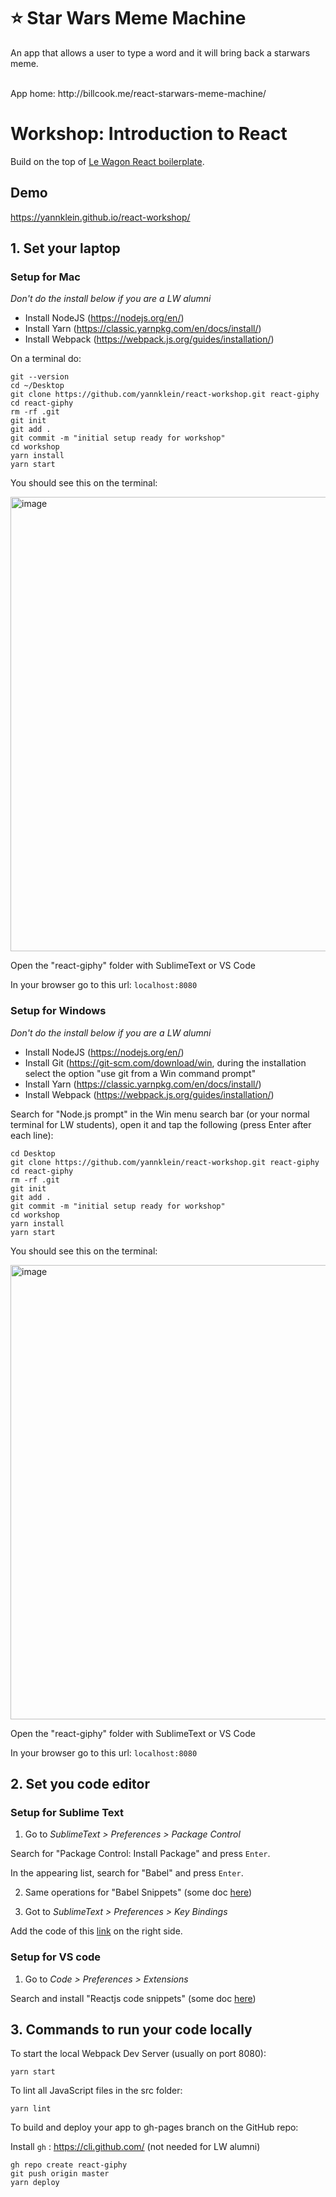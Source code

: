 # ⭐️ Star Wars Meme Machine

An app that allows a user to type a word and it will bring back a starwars meme.

<br>
App home: http://billcook.me/react-starwars-meme-machine/

# Workshop: Introduction to React 
Build on the top of [Le Wagon React boilerplate](https://github.com/lewagon/react-boilerplate).

## Demo

https://yannklein.github.io/react-workshop/

## 1. Set your laptop
### Setup for Mac

_Don't do the install below if you are a LW alumni_
- Install NodeJS (https://nodejs.org/en/)
- Install Yarn (https://classic.yarnpkg.com/en/docs/install/)
- Install Webpack (https://webpack.js.org/guides/installation/)

On a terminal do:
```
git --version
cd ~/Desktop
git clone https://github.com/yannklein/react-workshop.git react-giphy 
cd react-giphy
rm -rf .git
git init
git add .
git commit -m "initial setup ready for workshop" 
cd workshop
yarn install
yarn start
```

You should see this on the terminal:

<img width="727" alt="image" src="https://user-images.githubusercontent.com/26819547/188800617-8f08f06c-e8d9-4bfd-aaf5-62a45bd06661.png">

Open the "react-giphy" folder with SublimeText or VS Code

In your browser go to this url: `localhost:8080`

### Setup for Windows

_Don't do the install below if you are a LW alumni_
- Install NodeJS (https://nodejs.org/en/)
- Install Git (https://git-scm.com/download/win, during the installation select the option "use git from a Win command prompt"
- Install Yarn (https://classic.yarnpkg.com/en/docs/install/)
- Install Webpack (https://webpack.js.org/guides/installation/)

Search for "Node.js prompt" in the Win menu search bar (or your normal terminal for LW students), open it and tap the following (press Enter after each line):
```
cd Desktop
git clone https://github.com/yannklein/react-workshop.git react-giphy 
cd react-giphy
rm -rf .git
git init
git add .
git commit -m "initial setup ready for workshop" 
cd workshop
yarn install
yarn start
```

You should see this on the terminal:

<img width="727" alt="image" src="https://user-images.githubusercontent.com/26819547/188800617-8f08f06c-e8d9-4bfd-aaf5-62a45bd06661.png">


Open the "react-giphy" folder with SublimeText or VS Code

In your browser go to this url: `localhost:8080`


## 2. Set you code editor
### Setup for Sublime Text
1. Go to _SublimeText > Preferences > Package Control_

Search for "Package Control: Install Package" and press `Enter`.

In the appearing list, search for "Babel" and press `Enter`.

2. Same operations for "Babel Snippets" (some doc [here](https://github.com/babel/babel-sublime-snippets))

3. Got to _SublimeText > Preferences > Key Bindings_

Add the code of this [link](https://gist.github.com/ssaunier/60d33d212564daadd5eeaebd3961be44) on the right side.

### Setup for VS code
1. Go to _Code > Preferences > Extensions_

Search and install "Reactjs code snippets" (some doc [here](https://github.com/babel/babel-sublime-snippets))

## 3. Commands to run your code locally
To start the local Webpack Dev Server (usually on port 8080):
```
yarn start
```

To lint all JavaScript files in the src folder:
```
yarn lint
```
To build and deploy your app to gh-pages branch on the GitHub repo:

Install `gh` : https://cli.github.com/ (not needed for LW alumni)

```
gh repo create react-giphy
git push origin master
yarn deploy
```

